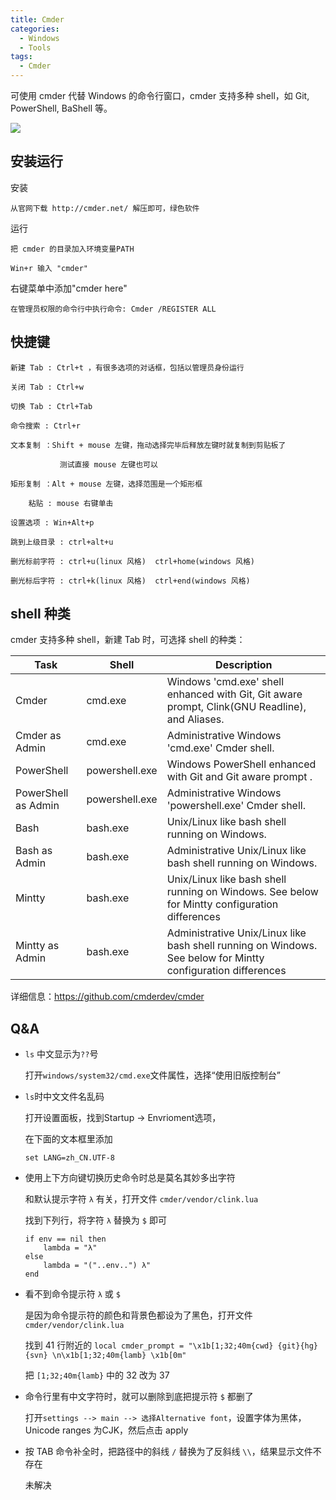 ```yaml
---
title: Cmder
categories:
  - Windows
  - Tools
tags:
  - Cmder
---
```


可使用 cmder 代替 Windows 的命令行窗口，cmder 支持多种 shell，如 Git,
PowerShell, BaShell 等。

<!--more-->

![](https://camo.githubusercontent.com/812b2647d6cd216ecddfb3f0ec71639473717955/687474703a2f2f692e696d6775722e636f6d2f67316e4e6630492e706e67)

## 安装运行

安装

    从官网下载 http://cmder.net/ 解压即可，绿色软件

运行

    把 cmder 的目录加入环境变量PATH

    Win+r 输入 "cmder"

右键菜单中添加"cmder here"

    在管理员权限的命令行中执行命令: Cmder /REGISTER ALL

## 快捷键

    新建 Tab : Ctrl+t ，有很多选项的对话框，包括以管理员身份运行

    关闭 Tab : Ctrl+w

    切换 Tab : Ctrl+Tab

    命令搜索 : Ctrl+r

    文本复制 ：Shift + mouse 左键，拖动选择完毕后释放左键时就复制到剪贴板了

               测试直接 mouse 左键也可以

    矩形复制 ：Alt + mouse 左键，选择范围是一个矩形框
    
        粘贴 : mouse 右键单击

    设置选项 : Win+Alt+p

    跳到上级目录 : ctrl+alt+u

    删光标前字符 : ctrl+u(linux 风格)  ctrl+home(windows 风格)
    
    删光标后字符 : ctrl+k(linux 风格)  ctrl+end(windows 风格)


## shell 种类

cmder 支持多种 shell，新建 Tab 时，可选择 shell 的种类：

|Task|Shell|Description|
|---|---|---|
|Cmder |cmd.exe |Windows 'cmd.exe' shell enhanced with Git, Git aware prompt, Clink(GNU Readline), and Aliases.|
|Cmder as Admin |cmd.exe |Administrative Windows 'cmd.exe' Cmder shell.|
|PowerShell |powershell.exe |Windows PowerShell enhanced with Git and Git aware prompt .|
|PowerShell as Admin |powershell.exe |Administrative Windows 'powershell.exe' Cmder shell.|
|Bash |bash.exe |Unix/Linux like bash shell running on Windows.|
|Bash as Admin |bash.exe |Administrative Unix/Linux like bash shell running on Windows.|
|Mintty |bash.exe |Unix/Linux like bash shell running on Windows. See below for Mintty configuration differences|
|Mintty as Admin |bash.exe |Administrative Unix/Linux like bash shell running on Windows. See below for Mintty configuration differences|

详细信息：https://github.com/cmderdev/cmder

## Q&amp;A

* `ls` 中文显示为`??`号

    打开`windows/system32/cmd.exe`文件属性，选择“使用旧版控制台”

* `ls`时中文文件名乱码

    打开设置面板，找到Startup -> Envrioment选项，

    在下面的文本框里添加

    ```
    set LANG=zh_CN.UTF-8
    ```

* 使用上下方向键切换历史命令时总是莫名其妙多出字符

    和默认提示字符 `λ` 有关，打开文件 `cmder/vendor/clink.lua`

    找到下列行，将字符 `λ` 替换为 `$` 即可

    ```
    if env == nil then
        lambda = "λ"
    else
        lambda = "("..env..") λ"
    end
    ```
* 看不到命令提示符 `λ` 或 `$`

    是因为命令提示符的颜色和背景色都设为了黑色，打开文件 `cmder/vendor/clink.lua`

    找到 41 行附近的 `local cmder_prompt = "\x1b[1;32;40m{cwd} {git}{hg}{svn} \n\x1b[1;32;40m{lamb} \x1b[0m"`

    把 `[1;32;40m{lamb}` 中的 32 改为 37

* 命令行里有中文字符时，就可以删除到底把提示符 `$`  都删了

    打开`settings --> main --> 选择Alternative font`，设置字体为黑体，Unicode ranges 为CJK，然后点击 apply

* 按 TAB 命令补全时，把路径中的斜线 `/` 替换为了反斜线 `\\`，结果显示文件不存在

    未解决

